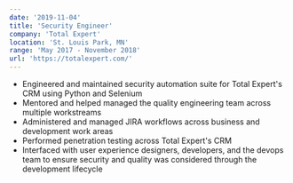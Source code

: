 ```yaml
---
date: '2019-11-04'
title: 'Security Engineer'
company: 'Total Expert'
location: 'St. Louis Park, MN'
range: 'May 2017 - November 2018'
url: 'https://totalexpert.com/'
---
```


- Engineered and maintained security automation suite for Total Expert's CRM using Python and Selenium
- Mentored and helped managed the quality engineering team across multiple workstreams
- Administered and managed JIRA workflows across business and development work areas
- Performed penetration testing across Total Expert's CRM
- Interfaced with user experience designers, developers, and the devops team to ensure security and quality was considered through the development lifecycle
